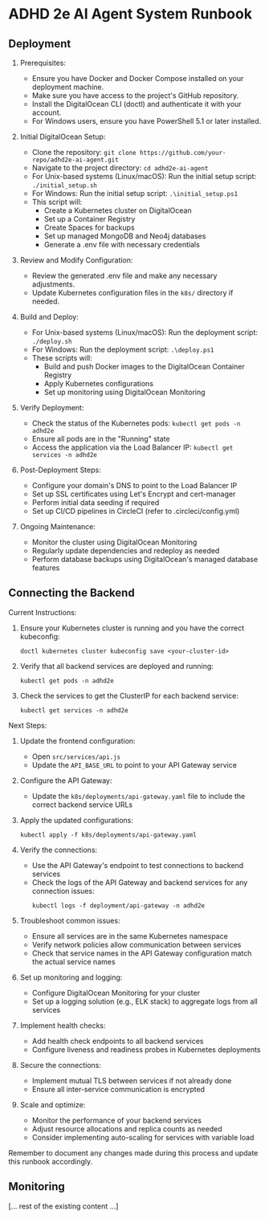 # ADHD 2e AI Agent System Runbook

## Deployment

1. Prerequisites:
   - Ensure you have Docker and Docker Compose installed on your deployment machine.
   - Make sure you have access to the project's GitHub repository.
   - Install the DigitalOcean CLI (doctl) and authenticate it with your account.
   - For Windows users, ensure you have PowerShell 5.1 or later installed.

2. Initial DigitalOcean Setup:
   - Clone the repository: `git clone https://github.com/your-repo/adhd2e-ai-agent.git`
   - Navigate to the project directory: `cd adhd2e-ai-agent`
   - For Unix-based systems (Linux/macOS):
     Run the initial setup script: `./initial_setup.sh`
   - For Windows:
     Run the initial setup script: `.\initial_setup.ps1`
   - This script will:
     - Create a Kubernetes cluster on DigitalOcean
     - Set up a Container Registry
     - Create Spaces for backups
     - Set up managed MongoDB and Neo4j databases
     - Generate a .env file with necessary credentials

3. Review and Modify Configuration:
   - Review the generated .env file and make any necessary adjustments.
   - Update Kubernetes configuration files in the `k8s/` directory if needed.

4. Build and Deploy:
   - For Unix-based systems (Linux/macOS):
     Run the deployment script: `./deploy.sh`
   - For Windows:
     Run the deployment script: `.\deploy.ps1`
   - These scripts will:
     - Build and push Docker images to the DigitalOcean Container Registry
     - Apply Kubernetes configurations
     - Set up monitoring using DigitalOcean Monitoring

5. Verify Deployment:
   - Check the status of the Kubernetes pods: `kubectl get pods -n adhd2e`
   - Ensure all pods are in the "Running" state
   - Access the application via the Load Balancer IP: `kubectl get services -n adhd2e`

6. Post-Deployment Steps:
   - Configure your domain's DNS to point to the Load Balancer IP
   - Set up SSL certificates using Let's Encrypt and cert-manager
   - Perform initial data seeding if required
   - Set up CI/CD pipelines in CircleCI (refer to .circleci/config.yml)

7. Ongoing Maintenance:
   - Monitor the cluster using DigitalOcean Monitoring
   - Regularly update dependencies and redeploy as needed
   - Perform database backups using DigitalOcean's managed database features

## Connecting the Backend

Current Instructions:

1. Ensure your Kubernetes cluster is running and you have the correct kubeconfig:
   ```
   doctl kubernetes cluster kubeconfig save <your-cluster-id>
   ```

2. Verify that all backend services are deployed and running:
   ```
   kubectl get pods -n adhd2e
   ```

3. Check the services to get the ClusterIP for each backend service:
   ```
   kubectl get services -n adhd2e
   ```

Next Steps:

1. Update the frontend configuration:
   - Open `src/services/api.js`
   - Update the `API_BASE_URL` to point to your API Gateway service

2. Configure the API Gateway:
   - Update the `k8s/deployments/api-gateway.yaml` file to include the correct backend service URLs

3. Apply the updated configurations:
   ```
   kubectl apply -f k8s/deployments/api-gateway.yaml
   ```

4. Verify the connections:
   - Use the API Gateway's endpoint to test connections to backend services
   - Check the logs of the API Gateway and backend services for any connection issues:
     ```
     kubectl logs -f deployment/api-gateway -n adhd2e
     ```

5. Troubleshoot common issues:
   - Ensure all services are in the same Kubernetes namespace
   - Verify network policies allow communication between services
   - Check that service names in the API Gateway configuration match the actual service names

6. Set up monitoring and logging:
   - Configure DigitalOcean Monitoring for your cluster
   - Set up a logging solution (e.g., ELK stack) to aggregate logs from all services

7. Implement health checks:
   - Add health check endpoints to all backend services
   - Configure liveness and readiness probes in Kubernetes deployments

8. Secure the connections:
   - Implement mutual TLS between services if not already done
   - Ensure all inter-service communication is encrypted

9. Scale and optimize:
   - Monitor the performance of your backend services
   - Adjust resource allocations and replica counts as needed
   - Consider implementing auto-scaling for services with variable load

Remember to document any changes made during this process and update this runbook accordingly.

## Monitoring

[... rest of the existing content ...]
